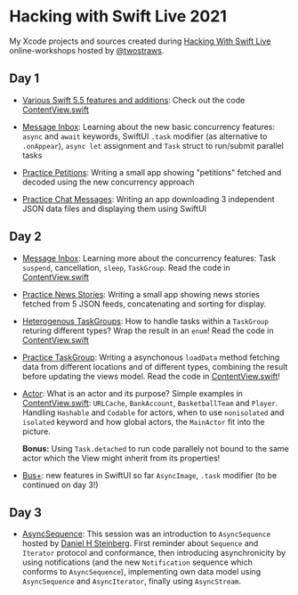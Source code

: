 # Hacking with Swift Live 2021

My Xcode projects and sources created during [Hacking With Swift Live](http://hackingwithswift.com/live) online-workshops hosted by [@twostraws](https://github.com/twostraws).

## Day 1

- [Various Swift 5.5 features and additions](SwiftFeatures): Check out the code [ContentView.swift](SwiftFeatures/SwiftFeatures/ContentView.swift)

- [Message Inbox](Concurrency-Message-Inbox): Learning about the new basic concurrency features: `async` and `await` keywords, 
  SwiftUI `.task` modifier (as alternative to `.onAppear`),  `async let` assignment and `Task` struct to run/submit parallel tasks

- [Practice Petitions](Practice-Petitions): Writing a small app showing "petitions" fetched and decoded using the new concurrency approach

- [Practice Chat Messages](Practice-ChatMessages): Writing an app downloading 3 independent JSON data files and displaying them using SwiftUI

## Day 2

- [Message Inbox](Concurrency-Message-Inbox): Learning more about the concurrency features: Task `suspend`, cancellation, `sleep`, `TaskGroup`. Read the code in [ContentView.swift](Concurrency-Message-Inbox/MessageInbox/ContentView.swift)

- [Practice News Stories](Practice-NewsStories): Writing a small app showing news stories fetched from 5 JSON feeds, concatenating and sorting for display.

- [Heterogenous TaskGroups](HeteroTaskGroups): How to handle tasks within a `TaskGroup` returing different types? Wrap the result in an `enum`! Read the code in [ContentView.swift](HeteroTaskGroups/HeteroTaskGroups/ContentView.swift)

- [Practice TaskGroup](Practice-TaskGroup): Writing a asynchonous `loadData` method fetching data from different locations and of different types, combining the result before updating the views model. Read the code in [ContentView.swift](Practice-TaskGroup/Practice-TaskGroup/ContentView.swift)!

- [Actor](Actor): What is an actor and its purpose? Simple examples in [ContentView.swift](Actor/Actor/ContentView.swift): `URLCache`, `BankAccount`, `BasketballTeam` and `Player`. Handling `Hashable` and `Codable` for actors, when to use `nonisolated` and `isolated` keyword and how global actors, the `MainActor` fit into the picture.  

  **Bonus:** Using `Task.detached` to run code parallely not bound to the same actor which the View might inherit from its properties!

- [Bus+](BusPlus): new features in SwiftUI so far `AsyncImage`, `.task` modifier (to be continued on day 3!)

## Day 3

- [AsyncSequence](AsyncSequence): This session was an introduction to `AsyncSequence` hosted by [Daniel H Steinberg](https://dimsumthinking.com).
  First reminder about `Sequence` and `Iterator` protocol and conformance, then introducing asynchronicity by using notifications (and the new `Notification` sequence which conforms to `AsyncSequence`), implementing own data model using `AsyncSequence` and `AsyncIterator`, finally using `AsyncStream`.
